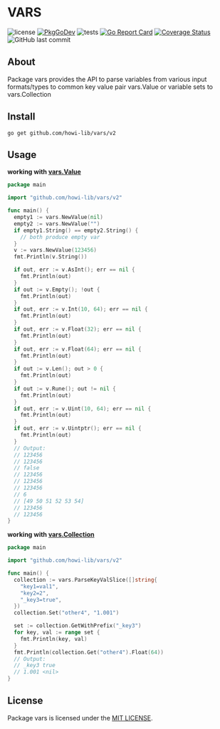 # VARS

![license](https://img.shields.io/github/license/howi-lib/vars) [![PkgGoDev](https://pkg.go.dev/badge/github.com/howi-lib/vars/v2)](https://pkg.go.dev/github.com/howi-lib/vars/v2) ![tests](https://github.com/howi-lib/vars/workflows/tests/badge.svg) [![Go Report Card](https://goreportcard.com/badge/github.com/howi-lib/vars)](https://goreportcard.com/report/github.com/howi-lib/vars) [![Coverage Status](https://coveralls.io/repos/github/howi-lib/vars/badge.svg)](https://coveralls.io/github/howi-lib/vars)![GitHub last commit](https://img.shields.io/github/last-commit/howi-lib/vars)

## About
Package vars provides the API to parse variables from various input formats/types to common key value pair vars.Value or variable sets to vars.Collection




## Install

```
go get github.com/howi-lib/vars/v2
```

## Usage

**working with [vars.Value](https://pkg.go.dev/github.com/howi-lib/vars/v2#Value)**
```go
package main

import "github.com/howi-lib/vars/v2"

func main() {
  empty1 := vars.NewValue(nil)
  empty2 := vars.NewValue("")
  if empty1.String() == empty2.String() {
  	// both produce empty var
  }
  v := vars.NewValue(123456)
  fmt.Println(v.String())

  if out, err := v.AsInt(); err == nil {
  	fmt.Println(out)
  }
  if out := v.Empty(); !out {
  	fmt.Println(out)
  }
  if out, err := v.Int(10, 64); err == nil {
  	fmt.Println(out)
  }
  if out, err := v.Float(32); err == nil {
  	fmt.Println(out)
  }
  if out, err := v.Float(64); err == nil {
  	fmt.Println(out)
  }
  if out := v.Len(); out > 0 {
  	fmt.Println(out)
  }
  if out := v.Rune(); out != nil {
  	fmt.Println(out)
  }
  if out, err := v.Uint(10, 64); err == nil {
  	fmt.Println(out)
  }
  if out, err := v.Uintptr(); err == nil {
  	fmt.Println(out)
  }
  // Output:
  // 123456
  // 123456
  // false
  // 123456
  // 123456
  // 123456
  // 6
  // [49 50 51 52 53 54]
  // 123456
  // 123456
}
```

**working with [vars.Collection](https://pkg.go.dev/github.com/howi-lib/vars/v2#Value)**
```go
package main

import "github.com/howi-lib/vars/v2"

func main() {
  collection := vars.ParseKeyValSlice([]string{
    "key1=val1",
    "key2=2",
    "_key3=true",
  })
  collection.Set("other4", "1.001")

  set := collection.GetWithPrefix("_key3")
  for key, val := range set {
    fmt.Println(key, val)
  }
  fmt.Println(collection.Get("other4").Float(64))
  // Output:
  // _key3 true
  // 1.001 <nil>
}
```

## License

Package vars is licensed under the [MIT LICENSE](./LICENSE).

